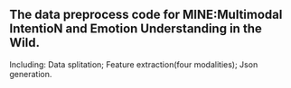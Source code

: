 The data preprocess code for MINE:Multimodal IntentioN and Emotion Understanding in the Wild.
---
Including: 
Data splitation;
Feature extraction(four modalities);
Json generation.